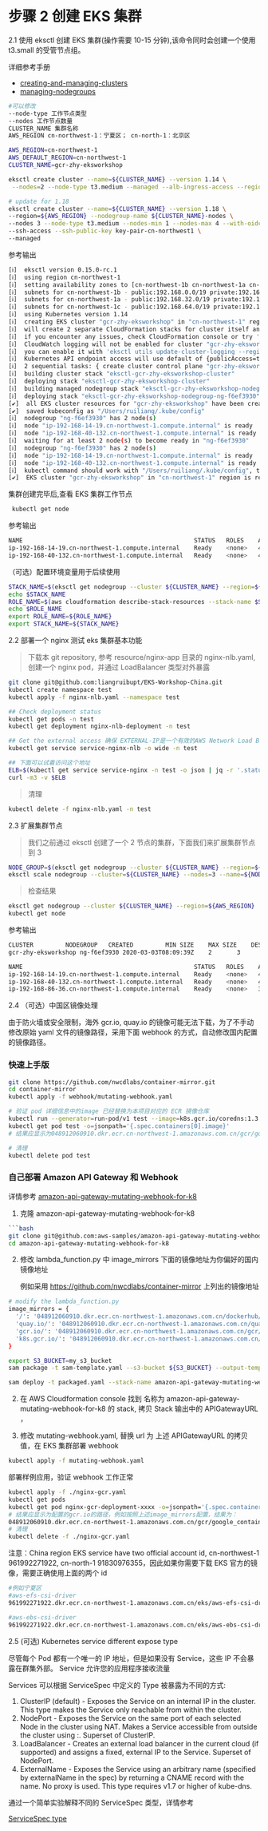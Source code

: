 # 步骤 2 创建 EKS 集群

2.1 使用 eksctl 创建 EKS 集群(操作需要 10-15 分钟),该命令同时会创建一个使用 t3.small 的受管节点组。

详细参考手册

- [creating-and-managing-clusters](https://eksctl.io/usage/creating-and-managing-clusters/)
- [managing-nodegroups](https://eksctl.io/usage/managing-nodegroups/)

```bash
#可以修改
--node-type 工作节点类型
--nodes 工作节点数量
CLUSTER_NAME 集群名称
AWS_REGION cn-northwest-1：宁夏区； cn-north-1：北京区

AWS_REGION=cn-northwest-1
AWS_DEFAULT_REGION=cn-northwest-1
CLUSTER_NAME=gcr-zhy-eksworkshop

eksctl create cluster --name=${CLUSTER_NAME} --version 1.14 \
 --nodes=2 --node-type t3.medium --managed --alb-ingress-access --region=${AWS_REGION}

# update for 1.18
eksctl create cluster --name=${CLUSTER_NAME} --version 1.18 \
--region=${AWS_REGION} --nodegroup-name ${CLUSTER_NAME}-nodes \
--nodes 3 --node-type t3.medium --nodes-min 1 --nodes-max 4 --with-oidc \
--ssh-access --ssh-public-key key-pair-cn-northwest1 \
--managed
```

参考输出

```bash
[ℹ]  eksctl version 0.15.0-rc.1
[ℹ]  using region cn-northwest-1
[ℹ]  setting availability zones to [cn-northwest-1b cn-northwest-1a cn-northwest-1c]
[ℹ]  subnets for cn-northwest-1b - public:192.168.0.0/19 private:192.168.96.0/19
[ℹ]  subnets for cn-northwest-1a - public:192.168.32.0/19 private:192.168.128.0/19
[ℹ]  subnets for cn-northwest-1c - public:192.168.64.0/19 private:192.168.160.0/19
[ℹ]  using Kubernetes version 1.14
[ℹ]  creating EKS cluster "gcr-zhy-eksworkshop" in "cn-northwest-1" region with managed nodes
[ℹ]  will create 2 separate CloudFormation stacks for cluster itself and the initial managed nodegroup
[ℹ]  if you encounter any issues, check CloudFormation console or try 'eksctl utils describe-stacks --region=cn-northwest-1 --cluster=gcr-zhy-eksworkshop'
[ℹ]  CloudWatch logging will not be enabled for cluster "gcr-zhy-eksworkshop" in "cn-northwest-1"
[ℹ]  you can enable it with 'eksctl utils update-cluster-logging --region=cn-northwest-1 --cluster=gcr-zhy-eksworkshop'
[ℹ]  Kubernetes API endpoint access will use default of {publicAccess=true, privateAccess=false} for cluster "gcr-zhy-eksworkshop" in "cn-northwest-1"
[ℹ]  2 sequential tasks: { create cluster control plane "gcr-zhy-eksworkshop", create managed nodegroup "ng-f6ef3930" }
[ℹ]  building cluster stack "eksctl-gcr-zhy-eksworkshop-cluster"
[ℹ]  deploying stack "eksctl-gcr-zhy-eksworkshop-cluster"
[ℹ]  building managed nodegroup stack "eksctl-gcr-zhy-eksworkshop-nodegroup-ng-f6ef3930"
[ℹ]  deploying stack "eksctl-gcr-zhy-eksworkshop-nodegroup-ng-f6ef3930"
[✔]  all EKS cluster resources for "gcr-zhy-eksworkshop" have been created
[✔]  saved kubeconfig as "/Users/ruiliang/.kube/config"
[ℹ]  nodegroup "ng-f6ef3930" has 2 node(s)
[ℹ]  node "ip-192-168-14-19.cn-northwest-1.compute.internal" is ready
[ℹ]  node "ip-192-168-40-132.cn-northwest-1.compute.internal" is ready
[ℹ]  waiting for at least 2 node(s) to become ready in "ng-f6ef3930"
[ℹ]  nodegroup "ng-f6ef3930" has 2 node(s)
[ℹ]  node "ip-192-168-14-19.cn-northwest-1.compute.internal" is ready
[ℹ]  node "ip-192-168-40-132.cn-northwest-1.compute.internal" is ready
[ℹ]  kubectl command should work with "/Users/ruiliang/.kube/config", try 'kubectl get nodes'
[✔]  EKS cluster "gcr-zhy-eksworkshop" in "cn-northwest-1" region is ready

```

集群创建完毕后,查看 EKS 集群工作节点

```bash
 kubectl get node
```

参考输出

```bash
NAME                                                STATUS   ROLES    AGE    VERSION
ip-192-168-14-19.cn-northwest-1.compute.internal    Ready    <none>   4d1h   v1.14.9-eks-1f0ca9
ip-192-168-40-132.cn-northwest-1.compute.internal   Ready    <none>   4d1h   v1.14.9-eks-1f0ca9

```

（可选）配置环境变量用于后续使用

```bash
STACK_NAME=$(eksctl get nodegroup --cluster ${CLUSTER_NAME} --region=${AWS_REGION} -o json | jq -r '.[].StackName')
echo $STACK_NAME
ROLE_NAME=$(aws cloudformation describe-stack-resources --stack-name $STACK_NAME --region=${AWS_REGION} | jq -r '.StackResources[] | select(.ResourceType=="AWS::IAM::Role") | .PhysicalResourceId')
echo $ROLE_NAME
export ROLE_NAME=${ROLE_NAME}
export STACK_NAME=${STACK_NAME}
```

2.2 部署一个 nginx 测试 eks 集群基本功能

> 下载本 git repository, 参考 resource/nginx-app 目录的 nginx-nlb.yaml, 创建一个 nginx pod，并通过 LoadBalancer 类型对外暴露

```bash
git clone git@github.com:liangruibupt/EKS-Workshop-China.git
kubectl create namespace test
kubectl apply -f nginx-nlb.yaml --namespace test

## Check deployment status
kubectl get pods -n test
kubectl get deployment nginx-nlb-deployment -n test

## Get the external access 确保 EXTERNAL-IP是一个有效的AWS Network Load Balancer的地址
kubectl get service service-nginx-nlb -o wide -n test

## 下面可以试着访问这个地址
ELB=$(kubectl get service service-nginx -n test -o json | jq -r '.status.loadBalancer.ingress[].hostname')
curl -m3 -v $ELB
```

> 清理

```bash
kubectl delete -f nginx-nlb.yaml -n test
```

2.3 扩展集群节点

> 我们之前通过 eksctl 创建了一个 2 节点的集群，下面我们来扩展集群节点到 3

```bash
NODE_GROUP=$(eksctl get nodegroup --cluster ${CLUSTER_NAME} --region=${AWS_REGION} -o json | jq -r '.[].Name')
eksctl scale nodegroup --cluster=${CLUSTER_NAME} --nodes=3 --name=${NODE_GROUP} --region=${AWS_REGION}
```

> 检查结果

```bash
eksctl get nodegroup --cluster ${CLUSTER_NAME} --region=${AWS_REGION}
kubectl get node
```

参考输出

```bash
CLUSTER			NODEGROUP	CREATED			MIN SIZE	MAX SIZE	DESIRED CAPACITY	INSTANCE TYPE	IMAGE ID
gcr-zhy-eksworkshop	ng-f6ef3930	2020-03-03T08:09:39Z	2		3		3			t3.medium

NAME                                                STATUS   ROLES    AGE    VERSION
ip-192-168-14-19.cn-northwest-1.compute.internal    Ready    <none>   4d1h   v1.14.9-eks-1f0ca9
ip-192-168-40-132.cn-northwest-1.compute.internal   Ready    <none>   4d1h   v1.14.9-eks-1f0ca9
ip-192-168-86-36.cn-northwest-1.compute.internal    Ready    <none>   3d4h   v1.14.9-eks-1f0ca9
```

2.4 （可选）中国区镜像处理

由于防火墙或安全限制，海外 gcr.io, quay.io 的镜像可能无法下载，为了不手动修改原始 yaml 文件的镜像路径，采用下面 webhook 的方式，自动修改国内配置的镜像路径。

### 快速上手版

```bash
git clone https://github.com/nwcdlabs/container-mirror.git
cd container-mirror
kubectl apply -f webhook/mutating-webhook.yaml

# 验证 pod 详细信息中的image 已经替换为本项目对应的 ECR 镜像仓库
kubectl run --generator=run-pod/v1 test --image=k8s.gcr.io/coredns:1.3.1
kubectl get pod test -o=jsonpath='{.spec.containers[0].image}'
# 结果应显示为048912060910.dkr.ecr.cn-northwest-1.amazonaws.com.cn/gcr/google_containers/coredns:1.3.1

# 清理
kubectl delete pod test
```

### 自己部署 Amazon API Gateway 和 Webhook

详情参考 [amazon-api-gateway-mutating-webhook-for-k8](https://github.com/aws-samples/amazon-api-gateway-mutating-webhook-for-k8)

1. 克隆 amazon-api-gateway-mutating-webhook-for-k8

````bash
```bash
git clone git@github.com:aws-samples/amazon-api-gateway-mutating-webhook-for-k8.git
cd amazon-api-gateway-mutating-webhook-for-k8
````

2. 修改 lambda_function.py 中 image_mirrors 下面的镜像地址为你偏好的国内镜像地址

   例如采用 https://github.com/nwcdlabs/container-mirror 上列出的镜像地址

```bash
# modify the lambda_function.py
image_mirrors = {
  '/': '048912060910.dkr.ecr.cn-northwest-1.amazonaws.com.cn/dockerhub/',
  'quay.io/': '048912060910.dkr.ecr.cn-northwest-1.amazonaws.com.cn/quay/',
  'gcr.io/': '048912060910.dkr.ecr.cn-northwest-1.amazonaws.com.cn/gcr/',
  'k8s.gcr.io/': '048912060910.dkr.ecr.cn-northwest-1.amazonaws.com.cn/gcr/google_containers/'
}

export S3_BUCKET=my_s3_bucket
sam package -t sam-template.yaml --s3-bucket ${S3_BUCKET} --output-template-file packaged.yaml --region ${AWS_REGION}

sam deploy -t packaged.yaml --stack-name amazon-api-gateway-mutating-webhook-for-k8 --capabilities CAPABILITY_IAM --region ${AWS_REGION}
```

2. 在 AWS Cloudformation console 找到 名称为 amazon-api-gateway-mutating-webhook-for-k8 的 stack, 拷贝 Stack 输出中的 APIGatewayURL ，

3. 修改 mutating-webhook.yaml, 替换 url 为 上述 APIGatewayURL 的拷贝值，在 EKS 集群部署 webhook

```bash
kubectl apply -f mutating-webhook.yaml
```

部署样例应用，验证 webhook 工作正常

```bash
kubectl apply -f ./nginx-gcr.yaml
kubectl get pods
kubectl get pod nginx-gcr-deployment-xxxx -o=jsonpath='{.spec.containers[0].image}'
# 结果应显示为配置的gcr.io的路径，例如按照上述image_mirrors配置，结果为：
048912060910.dkr.ecr.cn-northwest-1.amazonaws.com.cn/gcr/google_containers/nginx
# 清理
kubectl delete -f ./nginx-gcr.yaml
```

注意：China region EKS service have two official account id, cn-northwest-1 961992271922, cn-north-1 91830976355，因此如果你需要下载 EKS 官方的镜像，需要正确使用上面的两个 id

```bash
#例如宁夏区
#aws-efs-csi-driver
961992271922.dkr.ecr.cn-northwest-1.amazonaws.com.cn/eks/aws-efs-csi-driver

#aws-ebs-csi-driver
961992271922.dkr.ecr.cn-northwest-1.amazonaws.com.cn/eks/aws-ebs-csi-driver
```

2.5 (可选) Kubernetes service different expose type

尽管每个 Pod 都有一个唯一的 IP 地址，但是如果没有 Service，这些 IP 不会暴露在群集外部。 Service 允许您的应用程序接收流量

Services 可以根据 ServiceSpec 中定义的 Type 被暴露为不同的方式:

1. ClusterIP (default) - Exposes the Service on an internal IP in the cluster. This type makes the Service only reachable from within the cluster.
2. NodePort - Exposes the Service on the same port of each selected Node in the cluster using NAT. Makes a Service accessible from outside the cluster using <NodeIP>:<NodePort>. Superset of ClusterIP.
3. LoadBalancer - Creates an external load balancer in the current cloud (if supported) and assigns a fixed, external IP to the Service. Superset of NodePort.
4. ExternalName - Exposes the Service using an arbitrary name (specified by externalName in the spec) by returning a CNAME record with the name. No proxy is used. This type requires v1.7 or higher of kube-dns.

通过一个简单实验解释不同的 ServiceSpec 类型，详情参考

[ServiceSpec type](Service-SourceIP.md)
